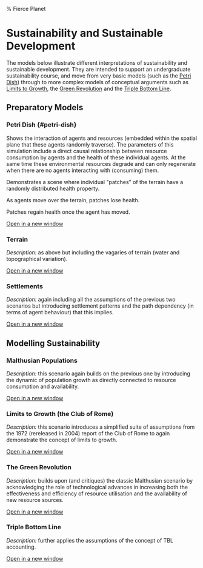 % Fierce Planet


# Sustainability and Sustainable Development

The models below illustrate different interpretations of sustainability and sustainable development. They are intended to support an undergraduate sustainability course, and move from very basic models (such as the [Petri Dish](#petri-dish)) through to more complex models of conceptual arguments such as [Limits to Growth](#limits-to-growth), the [Green Revolution](#green-revolution) and the [Triple Bottom Line](#triple-bottom-line).




## Preparatory Models

### Petri Dish {#petri-dish}


Shows the interaction of agents and resources (embedded
within the spatial plane that these agents randomly traverse). The
parameters of this simulation include a direct causal relationship
between resource consumption by agents and the health of these
individual agents. At the same time these environmental resources
degrade and can only regenerate when there are no agents interacting
with (consuming) them.




Demonstrates a scene where individual "patches" of the terrain have a
randomly distributed health property.




As agents move over the terrain, patches lose health.




Patches regain health once the agent has moved.




[Open in a new window](examples/sustainability/petri-dish.html)






### Terrain



*Description:* as above but including the vagaries of terrain (water and
topographical variation).




[Open in a new window](examples/sustainability/terrain.html)






### Settlements



*Description:* again including all the assumptions of the previous two
scenarios but introducing settlement patterns and the path dependency
(in terms of agent behaviour) that this implies.




[Open in a new window](examples/sustainability/settlements.html)




## Modelling Sustainability

### Malthusian Populations



*Description:* this scenario again builds on the previous one by
introducing the dynamic of population growth as directly connected to
resource consumption and availability.


[Open in a new window](examples/sustainability/malthus.html)




### Limits to Growth (the Club of Rome)



*Description:* this scenario introduces a simplified suite of
assumptions from the 1972 (rereleased in 2004) report of the Club of
Rome to again demonstrate the concept of limits to growth.


[Open in a new window](examples/sustainability/limits-to-growth.html)





### The Green Revolution


*Description:* builds upon (and critiques) the classic Malthusian
scenario by acknowledging the role of technological advances in
increasing both the effectiveness and efficiency of resource utilisation
and the availability of new resource sources.


[Open in a new window](examples/sustainability/green-revolution.html)











### Triple Bottom Line



*Description:* further applies the assumptions of the concept of TBL
accounting.



[Open in a new window](examples/sustainability/triple-bottom-line.html)






<!-- ## The 4 pillars of sustainability and the social ecology model -->



<!-- *Description:* as above it includes the assumptions of these two related
approaches to sustainability. -->









<!-- ## Uneven Development -->



<!-- *Description:* finally introduces the dynamic of geographic/spatial
inequality in terms of growth (reflecting the insights of Harvey and
development studies more generally). -->

